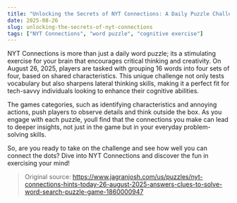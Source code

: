 ```yaml
---
title: "Unlocking the Secrets of NYT Connections: A Daily Puzzle Challenge"
date: 2025-08-26
slug: unlocking-the-secrets-of-nyt-connections
tags: ["NYT Connections", "word puzzle", "cognitive exercise"]
---
```


NYT Connections is more than just a daily word puzzle; its a stimulating exercise for your brain that encourages critical thinking and creativity. On August 26, 2025, players are tasked with grouping 16 words into four sets of four, based on shared characteristics. This unique challenge not only tests vocabulary but also sharpens lateral thinking skills, making it a perfect fit for tech-savvy individuals looking to enhance their cognitive abilities.

The games categories, such as identifying characteristics and annoying actions, push players to observe details and think outside the box. As you engage with each puzzle, youll find that the connections you make can lead to deeper insights, not just in the game but in your everyday problem-solving skills. 

So, are you ready to take on the challenge and see how well you can connect the dots? Dive into NYT Connections and discover the fun in exercising your mind!
> Original source: https://www.jagranjosh.com/us/puzzles/nyt-connections-hints-today-26-august-2025-answers-clues-to-solve-word-search-puzzle-game-1860000947